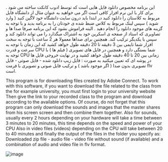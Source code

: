 این برنامه مخصوص دانلود فایل هایی است که توسط ادوب کانکت ساخته می شود .
برای کار با این نرم افزار کافی است اگر می خواهید به عنوان مثال از دانشگاه فایل مربوط به کلاستان را دانلود کنید در ابتدا باید درون سایت دانشگاه خود لاگین کنید ( وارد شوید )
سپس لینک مربوط به کلاس ضبط شده ی خودتان را به برنامه بدید و با توجه به گزینه های موجود دانلود را انجام دهید .
البته فراموش نشود که این برنامه صرفا صدا ها و تصاویری که استاد از صفحه ی اسکرین خود به اشتراک میگذارد را می تواند دانلود کند و سپس با یکدیگر ترکیب کند.
همچنین برای صداها معمولا هر 2 ساعت با توجه به سخت افزار شما تایمی بین 3 دقیقه تا 20 دقیقه طول خواهد کشید که این زمان با توجه به سرعت و قدرت CPU شما بستگی دارد
و همچنین در فایل های تصویری ( فیلم ها ) با توجه به CPU زمانی بین 20 تا 40 دقیقه طول خواهد کشید و در نهایت خروجی فایل ها در پوشه ای که تعیین میکنید به صورت :
فایل زیپ دانلود شده - فایل صوتی - فایل تصویری بدون صدا ( اگر موجود باشد ) و ترکیب فایل صوتی و تصویری با فرمت flv است.

This program is for downloading files created by Adobe Connect.
To work with this software, if you want to download the file related to the class from the for example university, you must first login to your university website
Then give the link to your recorded class to the program and download according to the available options.
Of course, do not forget that this program can only download the sounds and images that the master shares from his screen screen and then combine them together.
Also for sounds, usually every 2 hours depending on your hardware will take a time between 3 minutes to 20 minutes, this time depends on the speed and power of your CPU
Also in video files (videos) depending on the CPU will take between 20 to 40 minutes and finally the output of the files in the folder you specify as:
Downloaded zip file - audio file - video file without sound (if available) and a combination of audio and video file in flv format.


![image](https://user-images.githubusercontent.com/72279011/165932548-b9fb2c8d-d7a8-4174-b6c2-0c99ffa2f34a.png)
